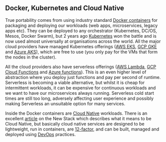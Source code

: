 ## Docker, Kubernetes and Cloud Native

True portability comes from using industry standard [Docker containers](https://www.docker.com/resources/what-container) for packaging and deploying our workloads (web apps, microservices, legacy apps etc). They can be deployed to any orchestrator (Kubernetes, DC/OS, Mesos, Docker Swarm), but 2 years ago [Kubernetes](https://kubernetes.io/docs/concepts/overview/what-is-kubernetes/) won the battle and is now used almost universally at organisations across the world. All the major cloud providers have managed Kubernetes offerings ([AWS EKS](https://aws.amazon.com/eks/), [GCP GKE](https://cloud.google.com/kubernetes-engine/) and [Azure AKS](https://azure.microsoft.com/en-us/services/kubernetes-service/)), which are free to use (you only pay for the VMs that form the nodes in the cluster).

All the cloud providers also have serverless offerings ([AWS Lambda](https://aws.amazon.com/lambda/), [GCP Cloud Functions](https://aws.amazon.com/lambda/) and [Azure functions](https://azure.microsoft.com/en-us/services/functions/)). This is an even higher level of abstraction where you deploy just functions and pay per second of runtime. Serverless is becoming a viable alternative, but whilst it is cheap for intermittent workloads, it can be expensive for continuous workloads and we want to have our microservices always running. Serverless cold start times are still too long, adversely affecting user experience and possibly making Serverless an unsuitable option for many services.

Inside the Docker containers are [Cloud Native](https://www.cncf.io/) workloads. There is an excellent [article](https://thenewstack.io/10-key-attributes-of-cloud-native-applications/) on the New Stack which describes what it means to be Cloud Native, but basically cloud native services are designed to be lightweight, run in containers, are [12-factor](https://12factor.net/), and can be built, managed and deployed using [DevOps](https://en.wikipedia.org/wiki/DevOps) practices.
